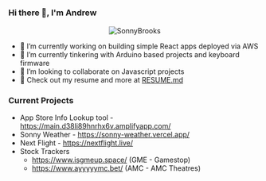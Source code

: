 ### Hi there 👋, I'm Andrew


<p align="center">&nbsp;<img align="center" src="https://github-readme-stats.vercel.app/api?username=SonnyBrooks&theme=algolia&show_icons=true" alt="SonnyBrooks"/></p>


- 🔭 I’m currently working on building simple React apps deployed via AWS
- 🌱 I’m currently tinkering with Arduino based projects and keyboard firmware
- 👯 I’m looking to collaborate on Javascript projects
- 👀 Check out my resume and more at [RESUME.md](https://github.com/SonnyBrooks/RESUME.md)

### Current Projects
* App Store Info Lookup tool - https://main.d38li89hnrhx6v.amplifyapp.com/
* Sonny Weather - https://sonny-weather.vercel.app/
* Next Flight - https://nextflight.live/
* Stock Trackers
  * https://www.isgmeup.space/ (GME - Gamestop)
  * https://www.ayyyyymc.bet/ (AMC - AMC Theatres)
